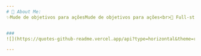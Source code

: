 ```yaml
---
# 💫 About Me:
✨Mude de objetivos para açõesMude de objetivos para ações<br>👯 Full-stack Web Dev<br>🔭 I’m currently focusing in C# and React.JS!<br>⚡ Always learning!<br><br>FEEL FREE TO CONNECT WITH ME!<br><a href = "https://linktr.ee/marcellocavazza" target="_blank"><img src="https://img.shields.io/badge/linktree-39E09B?style=for-the-badge&logo=linktree&logoColor=white"></a>


###
![](https://quotes-github-readme.vercel.app/api?type=horizontal&theme=radical)

---
```


